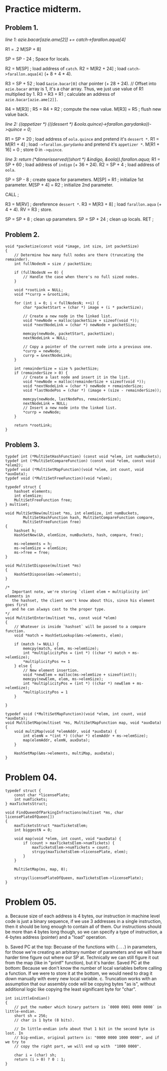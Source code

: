 # Practice midterm.

## Problem 1.
_line 1: azie.bacar[azie.ame[2]] += catch->farallon.aqua[4]_

<!-- Load `azie.ame[2]` in R1 -->
R1 = .2 M[SP + 8]

SP = SP - 24        ; Space for locals.

R2 = M[SP]          ; load address of `catch`.
R2 = M[R2 + 24]     ; load `catch->farallon.aqua[4]` (+ 8 + 4 * 4).

R3 = SP + 52        ; load `&azie.bacar[0]` char pointer (+ 28 + 24).
// Offset into `azie.bacar` array is 1, it's a char array. Thus, we just use value of R1 multiplied by 1.
R3 = R3 + R1        ; calculate an address of `azie.bacar[azie.ame[2]]`.

R4 = M[R3]          ;
R5 = R4 + R2        ; compute the new value.
M[R3] = R5          ; flush new value back.


_line 2: ((appetizer *) (((dessert *) &oola.quince)->farallon.garydanko))->quince = 0;_

R1 = SP + 20        ; load address of `oola.quince` and pretend it's `dessert *`.
R1 = M[R1 + 4]      ; load `->farallon.garydanko` and pretend it's `appetizer *`.
M[R1 + 16] = 0      ; store 0 in `->quince`.


_line 3: return (*dinnerisserved((short *) &indigo, &oola)).farallon.aqua;_
R1 = SP + 60        ; load address of `indigo` (+ 36 + 24).
R2 = SP + 4         ; load address of `oola`.

SP = SP - 8         ; create space for parameters.
M[SP] = R1          ; initialize 1st parameter.
M[SP + 4] = R2      ; initialize 2nd parameter.

CALL <dinnerisserved> ;

R3 = M[RV]          ; dereference `dessert *`.
R3 = M[R3 + 8]      ; load `farallon.aqua` (+ 4 + 4).
RV = R3             ; store.

SP = SP + 8         ; clean up parameters.
SP = SP + 24        ; clean up locals.
RET                 ;

## Problem 2.

```
void *packetize(const void *image, int size, int packetSize)
{
    // Determine how many full nodes are there (truncating the remainder).
    int fullNodesN = size / packetSize;

    if (fullNodesN == 0) {
        // Handle the case when there's no full sized nodes.
    }

    void *rootLink = NULL;
    void **currp = &rootLink;

    for (int i = 0; i < fullNodesN; ++i) {
        char *packetStart = (char *) image + (i * packetSize);

        // Create a new node in the linked list.
        void *newNode = malloc(packetSize + sizeof(void *));
        void *nextNodeLink = (char *) newNode + packetSize;

        memcpy(newNode, packetStart, packetSize);
        nextNodeLink = NULL;

        // Copy a pointer of the current node into a previous one.
        *currp = newNode;
        currp = &nextNodeLink;
    }

    int remainderSize = size % packetSize;
    if (remainderSize > 0) {
        // Create a last node and insert it in the list.
        void *newNode = malloc(remainderSize + sizeof(void *));
        void *nextNodeLink = (char *) newNode + remainderSize; 
        void *lastNodePos = (char *) (image + (size - remainderSize));

        memcpy(newNode, lastNodePos, remainderSize);
        nextNodeLink = NULL;
        // Insert a new node into the linked list.
        *currp = newNode;
    }

    return *rootLink;
}
```

## Problem 3.
```
typdef int (*MultiSetHashFunction) (const void *elem, int numBuckets);
typdef int (*MultiSetCompareFunction) (const void *elem, const void *elem2);
typdef void (*MultiSetMapFunction)(void *elem, int count, void *auxData);
typdef void (*MultiSetFreeFunction)(void *elem);

typedef struct {
    hashset elements;
    int elemSize;
    MultiSetFreeFunction free;
} multiset;

void MultiSetNew(multiset *ms, int elemSize, int numBuckets,
        MultiSetHashFunction hash, MultiSetCompareFunction compare,
        MultiSetFreeFunction free)
{
    hashset h;
    HashSetNew(&h, elemSize, numBuckets, hash, compare, free);

    ms->elements = h;
    ms->elemSize = elemSize;
    ms->free = free;
}

void MultiSetDispose(multiset *ms)
{
    HashSetDispose(&ms->elements);
}

/*
   Important note, we're storing `client elem + multiplicity int` elements in
   the hashset, the client won't know about this, since his element goes first
   and he can always cast to the proper type. 
*/
void MultiSetEnter(multiset *ms, const void *elem)
{
    // Whatever is inside `hashset` will be passed to a compare function.
    void *match = HashSetLookup(&ms->elements, elem);

    if (match != NULL) {
        memcpy(match, elem, ms->elemSize);
        int *multiplicityPos = (int *) ((char *) match + ms->elemSize);
        *multiplicityPos += 1
    } else {
        // New element insertion.
        void *newElem = malloc(ms->elemSize + sizeof(int));
        memcpy(newElem, elem, ms->elemSize);
        int *multiplicityPos = (int *) ((char *) newElem + ms->elemSize);
        *multiplicityPos = 1
    }

}

typedef void (*MultiSetMapFunction)(void *elem, int count, void *auxData);
void MultiSetMap(multiset *ms, MultiSetMapFunction map, void *auxData)
{
    void multiMap(void *elemAddr, void *auxData) {
        int elemN = *(int *) ((char *) elemAddr + ms->elemSize);
        map(elemAddr, elemN, auxData);
    }

    HashSetMap(&ms->elements, multiMap, auxData);
}

```

# Problem 04.

```
typedef struct {
    const char *licensePlate;
    int numTickets;
} maxTicketsStruct;

void FindQueenOfParkingInfractions(multiset *ms, char licensePlateOfQueen[])
{
    maxTicketsStruct *maxTicketsElem;
    int biggestN = 0;

    void map(void *elem, int count, void *auxData) {
        if (count > maxTicketsElem->numTickets) {
            maxTicketsElem->numTickets = count;
            strcpy(maxTicketsElem->licensePlate, elem);
        }
    }

    MultiSetMap(ms, map, 0);

    strcpy(licensePlateOfQueen, maxTicketsElem->licensePlate);
}
```

# Problem 05.
a. Because size of each address is 4 bytes, our instruction in machine level
code is just a binary sequence, if we use 3 addresses in a single instruction,
then it should be long enough to contain all of them. Our instructions should
be more than 4 bytes long though, so we can specify a type of instruction, a
4-bytes address (pointer) and a "load" operation.

b.
    Saved PC at the top:
        Becuase of the functions with (`...`) in parameters, for those we're
        creating an arbitrary number of parameters and we will have harder time
        figure out where our SP at. Technically we can still figure it out from
        the map (like in "printf" function), but it's harder.
    Saved PC at the bottom:
        Because we don't know the number of local variables before calling a
        function. If we were to store it at the bottom, we would need to drag
        it down manually with every new local variable.
c.
Truncation works with an assumption that our assembly code will be copying
bytes "as is", without additional logic like copying the least significant byte
for "char".

```
int isLittleEndian()
{
    // put the number which binary pattern is `0000 0001 0000 0000` in little-endian.
    short sh = 256;
    // char is 1 byte (8 bits).

    // In little-endian info about that 1 bit in the second byte is lost. In
    // big-endian, original pattern is: "0000 0000 1000 0000", and if we try to
    // copy the right part, we will end up with  "1000 0000".

    char i = (char) sh;
    return (i > 0) ? 0 : 1;
}
```
